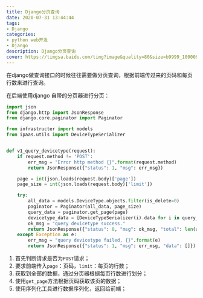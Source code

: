 ```yaml
---
title: Django分页查询
date: 2020-07-31 13:44:44
tags:
- Django
categories:
- python web开发
- Django
description: Django分页查询
cover: https://timgsa.baidu.com/timg?image&quality=80&size=b9999_10000&sec=1596184483878&di=c347e6459c1c3d225c06840cd19f59b9&imgtype=0&src=http%3A%2F%2F5b0988e595225.cdn.sohucs.com%2Fimages%2F20171204%2F9d4fde3a60ee4b0c9d3b3a5ea336df18.jpeg
---
```




在django做查询接口的时候往往需要做分页查询，根据前端传过来的页码和每页行数来进行查询。



在后端使用django 自带的分页器进行分页：

```python
import json
from django.http import JsonResponse
from django.core.paginator import Paginator

from infrastructer import models
from ipaas.utils import DeviceTypeSerializer


def v1_query_devicetype(request):
    if request.method != 'POST':
        err_msg = "Error http method {}".format(request.method)
        return JsonResponse({"status": 1, "msg": err_msg})

    page = int(json.loads(request.body)['page'])
    page_size = int(json.loads(request.body)['limit'])

    try:
        all_data = models.DeviceType.objects.filter(is_delete=0)
        paginator = Paginator(all_data, page_size)
        query_data = paginator.get_page(page)
        devicetype_data = [DeviceTypeSerializer(i).data for i in query_data]
        ok_msg = "query devicetype success."
        return JsonResponse({"status": 0, "msg": ok_msg, "total": len(all_data), "data": devicetype_data})
    except Exception as e:
        err_msg = "query devicetype failed, {}".format(e)
        return JsonResponse({"status": 1, "msg": err_msg, "data": []})
```



1. 首先判断请求是否为`POST`请求；
2. 要求前端传入`page`：页码，`limit`：每页的行数；
3. 获取到全部的数据，通过分页器根据每页行数进行划分；
4. 使用`get_page`方法根据页码获取该页的数据；
5. 使用序列化工具进行数据序列化，返回给前端；

